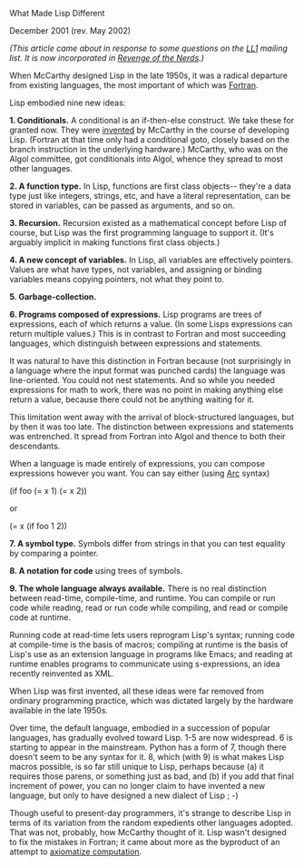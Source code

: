 What Made Lisp Different

December 2001 (rev. May 2002)

*(This article came about in response to some questions on
the [LL1](http://ll1.mit.edu) mailing list. It is now
incorporated in [Revenge of the Nerds](icad.html).)*  
  
When McCarthy designed Lisp in the late 1950s, it was
a radical departure from existing languages,
the most important of which was [Fortran](history.html).  
  
Lisp embodied nine new ideas:  
  

**1. Conditionals.** A conditional is an if-then-else
construct. We take these for granted now. They were 
[invented](http://www-formal.stanford.edu/jmc/history/lisp/node2.html)
by McCarthy in the course of developing Lisp. 
(Fortran at that time only had a conditional
goto, closely based on the branch instruction in the 
underlying hardware.) McCarthy, who was on the Algol committee, got
conditionals into Algol, whence they spread to most other
languages.  
  
**2. A function type.** In Lisp, functions are first class 
objects-- they're a data type just like integers, strings,
etc, and have a literal representation, can be stored in variables,
can be passed as arguments, and so on.  
  
**3. Recursion.** Recursion existed as a mathematical concept
before Lisp of course, but Lisp was the first programming language to support
it. (It's arguably implicit in making functions first class
objects.)  
  
**4. A new concept of variables.** In Lisp, all variables
are effectively pointers. Values are what
have types, not variables, and assigning or binding
variables means copying pointers, not what they point to.  
  
**5. Garbage-collection.**  
  
**6. Programs composed of expressions.** Lisp programs are 
trees of expressions, each of which returns a value. 
(In some Lisps expressions
can return multiple values.) This is in contrast to Fortran
and most succeeding languages, which distinguish between
expressions and statements.  
  
It was natural to have this
distinction in Fortran because (not surprisingly in a language
where the input format was punched cards) the language was
line-oriented. You could not nest statements. And
so while you needed expressions for math to work, there was
no point in making anything else return a value, because
there could not be anything waiting for it.  
  
This limitation
went away with the arrival of block-structured languages,
but by then it was too late. The distinction between
expressions and statements was entrenched. It spread from 
Fortran into Algol and thence to both their descendants.  
  
When a language is made entirely of expressions, you can
compose expressions however you want. You can say either
(using [Arc](arc.html) syntax)  
  
(if foo (= x 1) (= x 2))  
  
or  
  
(= x (if foo 1 2))  
  
**7. A symbol type.** Symbols differ from strings in that
you can test equality by comparing a pointer.  
  
**8. A notation for code** using trees of symbols.  
  
**9. The whole language always available.** 
There is
no real distinction between read-time, compile-time, and runtime.
You can compile or run code while reading, read or run code
while compiling, and read or compile code at runtime.  
  
Running code at read-time lets users reprogram Lisp's syntax;
running code at compile-time is the basis of macros; compiling
at runtime is the basis of Lisp's use as an extension
language in programs like Emacs; and reading at runtime
enables programs to communicate using s-expressions, an
idea recently reinvented as XML.
  
  
When Lisp was first invented, all these ideas were far
removed from ordinary programming practice, which was
dictated largely by the hardware available in the late 1950s.  
  
Over time, the default language, embodied
in a succession of popular languages, has
gradually evolved toward Lisp. 1-5 are now widespread.
6 is starting to appear in the mainstream.
Python has a form of 7, though there doesn't seem to be
any syntax for it. 
8, which (with 9) is what makes Lisp macros
possible, is so far still unique to Lisp,
perhaps because (a) it requires those parens, or something 
just as bad, and (b) if you add that final increment of power, 
you can no 
longer claim to have invented a new language, but only
to have designed a new dialect of Lisp ; -)  
  
Though useful to present-day programmers, it's
strange to describe Lisp in terms of its
variation from the random expedients other languages
adopted. That was not, probably, how McCarthy
thought of it. Lisp wasn't designed to fix the mistakes
in Fortran; it came about more as the byproduct of an
attempt to [axiomatize computation](rootsoflisp.html).  
  
  
  


